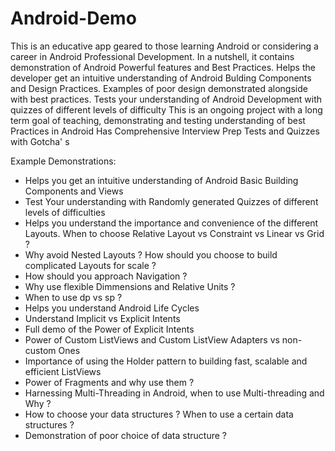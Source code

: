 # Android-Demo
This is an educative app geared to those learning Android or considering a career in Android Professional Development.
In a nutshell, it contains demonstration of Android Powerful features and Best Practices. 
Helps the developer get an intuitive understanding of Android Bulding Components and Design Practices.
Examples of poor design demonstrated alongside with best practices.
Tests your understanding of Android Development with quizzes of different levels of difficulty
This is an ongoing project with a long term goal of teaching, demonstrating and testing understanding of best Practices in Android
Has Comprehensive Interview Prep Tests and Quizzes with Gotcha' s

Example Demonstrations: 

- Helps you get an intuitive understanding of Android Basic Building Components and Views
- Test Your understanding with Randomly generated Quizzes of different levels of difficulties
- Helps you understand the importance and convenience of the different Layouts. When to choose Relative Layout vs Constraint vs Linear vs Grid ?
- Why avoid Nested Layouts ? How should you choose to build complicated Layouts for scale ?
- How should you approach Navigation ? 
- Why use flexible Dimmensions and Relative Units ? 
- When to use dp vs sp ?
- Helps you understand Android Life Cycles
- Understand Implicit vs Explicit Intents
- Full demo of the Power of Explicit Intents 
- Power of Custom ListViews and Custom ListView Adapters vs non-custom Ones
- Importance of using the Holder pattern to building fast, scalable and efficient ListViews
- Power of Fragments and why use them ? 
- Harnessing Multi-Threading in Android, when to use Multi-threading and Why ?
- How to choose your data structures ? When to use a certain data structures ? 
- Demonstration of poor choice of data structure ? 






